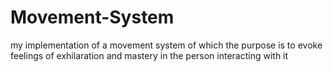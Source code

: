 # Movement-System
my implementation of a movement system of which the purpose is to evoke feelings of exhilaration and mastery in the person interacting with it
